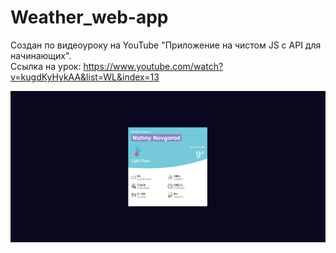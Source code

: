 # Weather_web-app
Создан по видеоуроку на YouTube "Приложение на чистом JS с API для начинающих".
<br>
Ссылка на урок: https://www.youtube.com/watch?v=kugdKyHykAA&list=WL&index=13

<img src="/img/project_img.png" alt="project_img">
